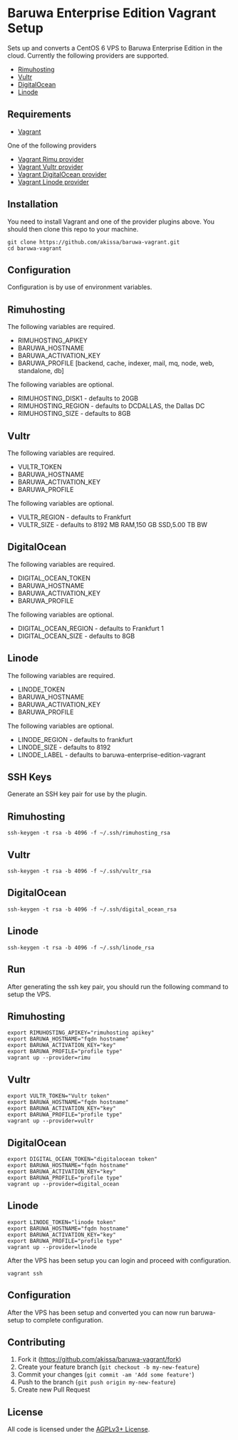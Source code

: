 # Baruwa Enterprise Edition Vagrant Setup

Sets up and converts a CentOS 6 VPS to Baruwa Enterprise Edition in the cloud.
Currently the following providers are supported.

* [Rimuhosting](http://rimuhosting.com/?r=41325919050882007081895014642231402396)
* [Vultr](http://www.vultr.com/?ref=7040437)
* [DigitalOcean](https://www.digitalocean.com/?refcode=2e62b2989fc4)
* [Linode](https://www.linode.com/?r=f3c4f62f65cc04d7542d57c077ebf83df1962d8a)

## Requirements

* [Vagrant](https://www.vagrantup.com/)

One of the following providers

* [Vagrant Rimu provider](https://github.com/akissa/vagrant-rimu)
* [Vagrant Vultr provider](https://github.com/p0deje/vagrant-vultr)
* [Vagrant DigitalOcean provider](https://github.com/smdahlen/vagrant-digitalocean)
* [Vagrant Linode provider](https://github.com/displague/vagrant-linode)

## Installation

You need to install Vagrant and one of the provider plugins above.
You should then clone this repo to your machine.

    git clone https://github.com/akissa/baruwa-vagrant.git
    cd baruwa-vagrant

## Configuration

Configuration is by use of environment variables.

## Rimuhosting

The following variables are required.

* RIMUHOSTING_APIKEY
* BARUWA_HOSTNAME
* BARUWA_ACTIVATION_KEY
* BARUWA_PROFILE [backend, cache, indexer, mail, mq, node, web, standalone, db]

The following variables are optional.

* RIMUHOSTING_DISK1 - defaults to 20GB
* RIMUHOSTING_REGION - defaults to DCDALLAS, the Dallas DC
* RIMUHOSTING_SIZE - defaults to 8GB

## Vultr

The following variables are required.

* VULTR_TOKEN
* BARUWA_HOSTNAME
* BARUWA_ACTIVATION_KEY
* BARUWA_PROFILE

The following variables are optional.

* VULTR_REGION - defaults to Frankfurt
* VULTR_SIZE - defaults to 8192 MB RAM,150 GB SSD,5.00 TB BW

## DigitalOcean

The following variables are required.

* DIGITAL_OCEAN_TOKEN
* BARUWA_HOSTNAME
* BARUWA_ACTIVATION_KEY
* BARUWA_PROFILE

The following variables are optional.

* DIGITAL_OCEAN_REGION - defaults to Frankfurt 1
* DIGITAL_OCEAN_SIZE - defaults to 8GB

## Linode

The following variables are required.

* LINODE_TOKEN
* BARUWA_HOSTNAME
* BARUWA_ACTIVATION_KEY
* BARUWA_PROFILE

The following variables are optional.

* LINODE_REGION - defaults to frankfurt
* LINODE_SIZE - defaults to 8192
* LINODE_LABEL - defaults to baruwa-enterprise-edition-vagrant

## SSH Keys

Generate an SSH key pair for use by the plugin.

## Rimuhosting

    ssh-keygen -t rsa -b 4096 -f ~/.ssh/rimuhosting_rsa

## Vultr

    ssh-keygen -t rsa -b 4096 -f ~/.ssh/vultr_rsa

## DigitalOcean

    ssh-keygen -t rsa -b 4096 -f ~/.ssh/digital_ocean_rsa

## Linode

    ssh-keygen -t rsa -b 4096 -f ~/.ssh/linode_rsa

## Run

After generating the ssh key pair, you should run the following
command to setup the VPS.

## Rimuhosting

    export RIMUHOSTING_APIKEY="rimuhosting apikey"
    export BARUWA_HOSTNAME="fqdn hostname"
    export BARUWA_ACTIVATION_KEY="key"
    export BARUWA_PROFILE="profile type"
    vagrant up --provider=rimu

## Vultr

    export VULTR_TOKEN="Vultr token"
    export BARUWA_HOSTNAME="fqdn hostname"
    export BARUWA_ACTIVATION_KEY="key"
    export BARUWA_PROFILE="profile type"
    vagrant up --provider=vultr

## DigitalOcean

    export DIGITAL_OCEAN_TOKEN="digitalocean token"
    export BARUWA_HOSTNAME="fqdn hostname"
    export BARUWA_ACTIVATION_KEY="key"
    export BARUWA_PROFILE="profile type"
    vagrant up --provider=digital_ocean

## Linode

    export LINODE_TOKEN="linode token"
    export BARUWA_HOSTNAME="fqdn hostname"
    export BARUWA_ACTIVATION_KEY="key"
    export BARUWA_PROFILE="profile type"
    vagrant up --provider=linode

After the VPS has been setup you can login and proceed with
configuration.

    vagrant ssh

## Configuration

After the VPS has been setup and converted you can now run baruwa-setup
to complete configuration.

## Contributing

1. Fork it (https://github.com/akissa/baruwa-vagrant/fork)
2. Create your feature branch (`git checkout -b my-new-feature`)
3. Commit your changes (`git commit -am 'Add some feature'`)
4. Push to the branch (`git push origin my-new-feature`)
5. Create new Pull Request


## License

All code is licensed under the
[AGPLv3+ License](https://github.com/akissa/baruwa-vagrant/blob/master/LICENSE).
